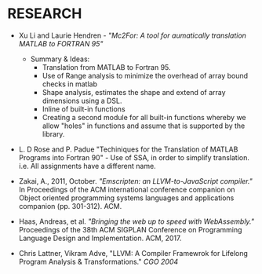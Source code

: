 # RESEARCH

- Xu Li and Laurie Hendren - _"Mc2For: A tool for aumatically translation MATLAB to FORTRAN 95"_
	- Summary & Ideas:
		- Translation from MATLAB to Fortran 95.
		- Use of Range analysis to minimize the overhead of array bound checks
		  in matlab
		- Shape analysis, estimates the shape and extend of array dimensions
		  using a DSL.
		- Inline of built-in functions
		- Creating a second module for all built-in functions whereby we allow
		  "holes" in functions and assume that is supported by the library.


- L. D Rose and P. Padue "Techiniques for the Translation of MATLAB Programs
  into Fortran 90"
  		- Use of SSA, in order to simplify translation. i.e. All assignments
		  have a different name.
- Zakai, A., 2011, October. _"Emscripten: an LLVM-to-JavaScript compiler."_
 In Proceedings of the ACM international conference companion on Object oriented programming systems languages and applications companion (pp. 301-312). ACM.
- Haas, Andreas, et al. _"Bringing the web up to speed with WebAssembly."_ 
Proceedings of the 38th ACM SIGPLAN Conference on Programming Language Design and Implementation. ACM, 2017.

- Chris Lattner, Vikram Adve, "LLVM: A Compiler Framewrok for 
Lifelong Program Analysis & Transformations." _CGO 2004_
